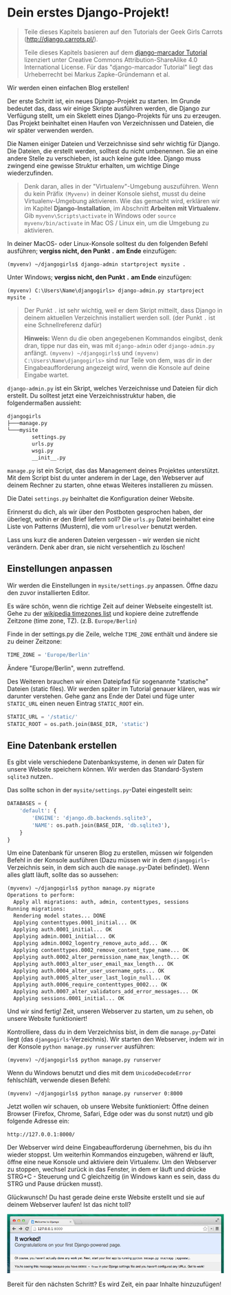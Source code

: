 # Dein erstes Django-Projekt!

> Teile dieses Kapitels basieren auf den Tutorials der Geek Girls Carrots (http://django.carrots.pl/).
> 
> Teile dieses Kapitels basieren auf dem [django-marcador Tutorial](http://django-marcador.keimlink.de/) lizenziert unter Creative Commons Attribution-ShareAlike 4.0 International License. Für das "django-marcador Tutorial" liegt das Urheberrecht bei Markus Zapke-Gründemann et al.


Wir werden einen einfachen Blog erstellen!

Der erste Schritt ist, ein neues Django-Projekt zu starten. Im Grunde bedeutet das, dass wir einige Skripte ausführen werden, die Django zur Verfügung stellt, um ein Skelett eines Django-Projekts für uns zu erzeugen. Das Projekt beinhaltet einen Haufen von Verzeichnissen und Dateien, die wir später verwenden werden.

Die Namen einiger Dateien und Verzeichnisse sind sehr wichtig für Django. Die Dateien, die erstellt werden, solltest du nicht umbenennen. Sie an eine andere Stelle zu verschieben, ist auch keine gute Idee. Django muss zwingend eine gewisse Struktur erhalten, um wichtige Dinge wiederzufinden.

> Denk daran, alles in der "Virtualenv"-Umgebung auszuführen. Wenn du kein Präfix `(Myvenv)` in deiner Konsole siehst, musst du deine Virtualenv-Umgebung aktivieren. Wie das gemacht wird, erklären wir im Kapitel **Django-Installation**, im Abschnitt **Arbeiten mit Virtualenv**. Gib `myvenv\Scripts\activate` in Windows oder `source myvenv/bin/activate` in Mac OS / Linux ein, um die Umgebung zu aktivieren.

In deiner MacOS- oder Linux-Konsole solltest du den folgenden Befehl ausführen; **vergiss nicht, den Punkt `.` am Ende** einzufügen:

```
(myvenv) ~/djangogirls$ django-admin startproject mysite .
```

Unter Windows; **vergiss nicht, den Punkt `.` am Ende** einzufügen:

```
(myvenv) C:\Users\Name\djangogirls> django-admin.py startproject mysite .
```

> Der Punkt `.` ist sehr wichtig, weil er dem Skript mitteilt, dass Django in deinem aktuellen Verzeichnis installiert werden soll. (der Punkt `.` ist eine Schnellreferenz dafür)
> 
> **Hinweis:** Wenn du die oben angegebenen Kommandos eingibst, denk dran, tippe nur das ein, was mit `django-admin` oder `django-admin.py` anfängt. `(myvenv) ~/djangogirls$` und `(myvenv) C:\Users\Name\djangogirls>` sind nur Teile von dem, was dir in der Eingabeaufforderung angezeigt wird, wenn die Konsole auf deine Eingabe wartet.

`django-admin.py` ist ein Skript, welches Verzeichnisse und Dateien für dich erstellt. Du solltest jetzt eine Verzeichnisstruktur haben, die folgendermaßen aussieht:

```
djangogirls
├───manage.py
└───mysite
        settings.py
        urls.py
        wsgi.py
        __init__.py
```

`manage.py` ist ein Script, das das Management deines Projektes unterstützt. Mit dem Script bist du unter anderem in der Lage, den Webserver auf deinem Rechner zu starten, ohne etwas Weiteres installieren zu müssen.

Die Datei `settings.py` beinhaltet die Konfiguration deiner Website.

Erinnerst du dich, als wir über den Postboten gesprochen haben, der überlegt, wohin er den Brief liefern soll? Die `urls.py` Datei beinhaltet eine Liste von Patterns (Mustern), die vom `urlresolver` benutzt werden.

Lass uns kurz die anderen Dateien vergessen - wir werden sie nicht verändern. Denk aber dran, sie nicht versehentlich zu löschen!

## Einstellungen anpassen

Wir werden die Einstellungen in `mysite/settings.py` anpassen. Öffne dazu den zuvor installierten Editor.

Es wäre schön, wenn die richtige Zeit auf deiner Webseite eingestellt ist. Gehe zu der [wikipedia timezones list](http://en.wikipedia.org/wiki/List_of_tz_database_time_zones) und kopiere deine zutreffende Zeitzone (time zone, TZ). (z.B. `Europe/Berlin`)

Finde in der settings.py die Zeile, welche `TIME_ZONE` enthält und ändere sie zu deiner Zeitzone:

```python
TIME_ZONE = 'Europe/Berlin'
```

Ändere "Europe/Berlin", wenn zutreffend.

Des Weiteren brauchen wir einen Dateipfad für sogenannte "statische" Dateien (static files). Wir werden später im Tutorial genauer klären, was wir darunter verstehen. Gehe ganz ans Ende der Datei und füge unter `STATIC_URL` einen neuen Eintrag `STATIC_ROOT` ein.

```python
STATIC_URL = '/static/'
STATIC_ROOT = os.path.join(BASE_DIR, 'static')
```

## Eine Datenbank erstellen

Es gibt viele verschiedene Datenbanksysteme, in denen wir Daten für unsere Website speichern können. Wir werden das Standard-System `sqlite3` nutzen..

Das sollte schon in der `mysite/settings.py`-Datei eingestellt sein:

```python
DATABASES = {
    'default': {
        'ENGINE': 'django.db.backends.sqlite3',
        'NAME': os.path.join(BASE_DIR, 'db.sqlite3'),
    }
}
```

Um eine Datenbank für unseren Blog zu erstellen, müssen wir folgenden Befehl in der Konsole ausführen (Dazu müssen wir in dem `djangogirls`-Verzeichnis sein, in dem sich auch die `manage.py`-Datei befindet). Wenn alles glatt läuft, sollte das so aussehen:

```
(myvenv) ~/djangogirls$ python manage.py migrate
Operations to perform:
  Apply all migrations: auth, admin, contenttypes, sessions
Running migrations:
  Rendering model states... DONE
  Applying contenttypes.0001_initial... OK
  Applying auth.0001_initial... OK
  Applying admin.0001_initial... OK
  Applying admin.0002_logentry_remove_auto_add... OK
  Applying contenttypes.0002_remove_content_type_name... OK
  Applying auth.0002_alter_permission_name_max_length... OK
  Applying auth.0003_alter_user_email_max_length... OK
  Applying auth.0004_alter_user_username_opts... OK
  Applying auth.0005_alter_user_last_login_null... OK
  Applying auth.0006_require_contenttypes_0002... OK
  Applying auth.0007_alter_validators_add_error_messages... OK
  Applying sessions.0001_initial... OK
```

Und wir sind fertig! Zeit, unseren Webserver zu starten, um zu sehen, ob unsere Website funktioniert!

Kontrolliere, dass du in dem Verzeichniss bist, in dem die `manage.py`-Datei liegt (das `djangogirls`-Verzeichnis). Wir starten den Webserver, indem wir in der Konsole `python manage.py runserver` ausführen:

```
(myvenv) ~/djangogirls$ python manage.py runserver
```

Wenn du Windows benutzt und dies mit dem `UnicodeDecodeError` fehlschläft, verwende diesen Befehl:

```
(myvenv) ~/djangogirls$ python manage.py runserver 0:8000
```

Jetzt wollen wir schauen, ob unsere Website funktioniert: Öffne deinen Browser (Firefox, Chrome, Safari, Edge oder was du sonst nutzt) und gib folgende Adresse ein:

```
http://127.0.0.1:8000/
```

Der Webserver wird deine Eingabeaufforderung übernehmen, bis du ihn wieder stoppst. Um weiterhin Kommandos einzugeben, während er läuft, öffne eine neue Konsole und aktiviere dein Virtualenv. Um den Webserver zu stoppen, wechsel zurück in das Fenster, in dem er läuft und drücke STRG+C - Steuerung und C gleichzeitig (in Windows kann es sein, dass du STRG und Pause drücken musst).

Glückwunsch! Du hast gerade deine erste Website erstellt und sie auf deinem Webserver laufen! Ist das nicht toll?

![Es hat funktioniert!][3]

 [3]: images/it_worked2.png

Bereit für den nächsten Schritt? Es wird Zeit, ein paar Inhalte hinzuzufügen!
